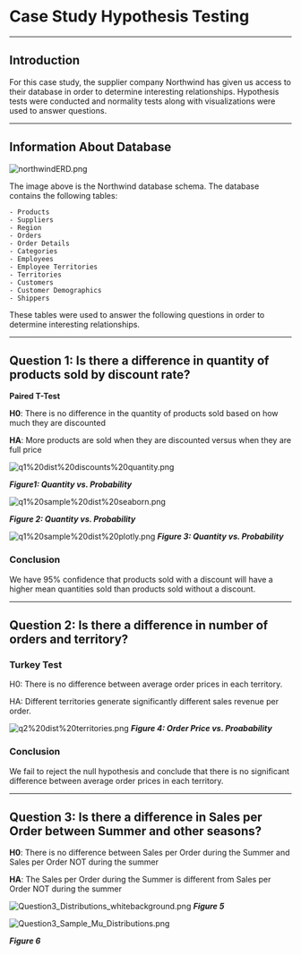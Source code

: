 # Case Study Hypothesis Testing
***

## Introduction
For this case study, the supplier company Northwind has given us access to their database in order to determine interesting relationships. Hypothesis tests were conducted and normality tests along with visualizations were used to answer questions.
***

## Information About Database 
![northwindERD.png](attachment:northwindERD.png)

The image above is the Northwind database schema.
The database contains the following tables:

    - Products
    - Suppliers
    - Region
    - Orders
    - Order Details
    - Categories
    - Employees
    - Employee Territories
    - Territories
    - Customers
    - Customer Demographics
    - Shippers

These tables were used to answer the following questions in order to determine interesting relationships.
    

***
## Question 1: Is there a difference in quantity of products sold by discount rate? 
**Paired T-Test**

**H0**: There is no difference in the quantity of products sold based on how much they are discounted

**HA**: More products are sold when they are discounted versus when they are full price

![q1%20dist%20discounts%20quantity.png](attachment:q1%20dist%20discounts%20quantity.png)

***Figure1: Quantity vs. Probability***

![q1%20sample%20dist%20seaborn.png](attachment:q1%20sample%20dist%20seaborn.png)

***Figure 2: Quantity vs. Probability***

![q1%20sample%20dist%20plotly.png](attachment:q1%20sample%20dist%20plotly.png)
***Figure 3: Quantity vs. Probability***

### Conclusion
We have 95% confidence that products sold with a discount will have a higher mean quantities sold than products sold without a discount.

***
## Question 2: Is there a difference in number of orders and territory?

### Turkey Test
H0: There is no difference between average order prices in each territory.

HA: Different territories generate significantly different sales revenue per order.

![q2%20dist%20territories.png](attachment:q2%20dist%20territories.png)
***Figure 4: Order Price vs. Proabability***

### Conclusion
We fail to reject the null hypothesis and conclude that there is no significant difference between average order prices in each territory.

***
## Question 3: Is there a difference in Sales per Order between Summer and other seasons?
**H0**: There is no difference between Sales per Order during the Summer and Sales per Order NOT during the summer

**HA**: The Sales per Order during the Summer is different from Sales per Order NOT during the summer

![Question3_Distributions_whitebackground.png](attachment:Question3_Distributions_whitebackground.png)
***Figure 5***

![Question3_Sample_Mu_Distributions.png](attachment:Question3_Sample_Mu_Distributions.png)

***Figure 6***
